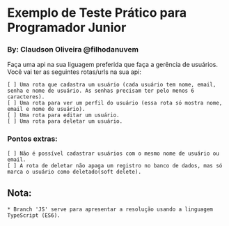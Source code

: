 # Exemplo de Teste Prático para Programador Junior

### By: Claudson Oliveira @filhodanuvem


Faça uma api na sua liguagem preferida que faça a gerência de usuários. Você vai ter as seguintes rotas/urls na sua api:

    [ ] Uma rota que cadastra um usuário (cada usuário tem nome, email, senha e nome de usuário. As senhas precisam ter pelo menos 6 caracteres).
    [ ] Uma rota para ver um perfil do usuário (essa rota só mostra nome, email e nome de usuário).
    [ ] Uma rota para editar um usuário.
    [ ] Uma rota para deletar um usuário.

### Pontos extras:
    [ ] Não é possível cadastrar usuários com o mesmo nome de usuário ou email.
    [ ] A rota de deletar não apaga um registro no banco de dados, mas só marca o usuário como deletado(soft delete).


## Nota:
    * Branch 'JS' serve para apresentar a resolução usando a linguagem TypeScript (ES6).